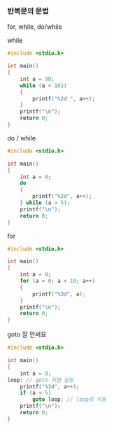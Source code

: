 
### 반복문의 문법
for, while, do/while

while
```c
#include <stdio.h>

int main()
{
    int a = 90;
    while (a < 101)
    {
        printf("%2d ", a++);
    }
    printf("\n");
    return 0;
}
```

do / while
```c
#include <stdio.h>

int main()
{
    int a = 0;
    do
    {
        printf("%2d", a++);
    } while (a > 5);
    printf("\n");
    return 0;
}
```

for

```c
#include <stdio.h>

int main()
{
    int a = 0;
    for (a = 0; a < 10; a++)
    {
        printf("%3d", a);
    }
    printf("\n");
    return 0;
}
```

goto 잘 안써요

```c
#include <stdio.h>

int main()
{
    int a = 0;
loop: // goto 지점 설정
    printf("%3d", a++);
    if (a < 5)
        goto loop; // loop로 이동
    printf("\n");
    return 0;
}
```
